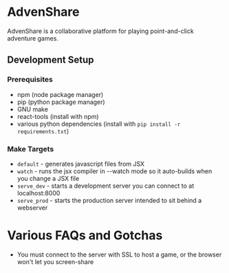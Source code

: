 AdvenShare
==========

AdvenShare is a collaborative platform for playing point-and-click adventure
games.

Development Setup
-----------------

### Prerequisites

* npm (node package manager)
* pip (python package manager)
* GNU make
* react-tools (install with npm)
* various python dependencies (install with `pip install -r requirements.txt`)

### Make Targets

* `default` - generates javascript files from JSX
* `watch` - runs the jsx compiler in --watch mode so it auto-builds when you change a JSX file
* `serve_dev` - starts a development server you can connect to at localhost:8000
* `serve_prod` - starts the production server intended to sit behind a webserver


Various FAQs and Gotchas
========================

* You must connect to the server with SSL to host a game, or the browser won't
  let you screen-share
